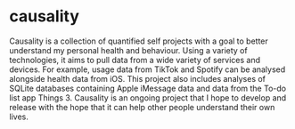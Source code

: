 # causality

Causality is a collection of quantified self projects with a goal to better understand my personal health and behaviour. Using a variety of technologies, it aims to pull data from a wide variety of services and devices. For example, usage data from TikTok and Spotify can be analysed alongside health data from iOS. This project also includes analyses of SQLite databases containing Apple iMessage data and data from the To-do list app Things 3. Causality is an ongoing project that I hope to develop and release with the hope that it can help other people understand their own lives.
